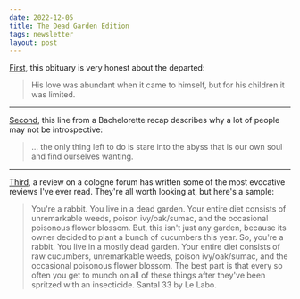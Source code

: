 ```yaml
---
date: 2022-12-05
title: The Dead Garden Edition
tags: newsletter
layout: post
---
```


[First](https://www.jacksonville.com/obituaries/pfla0245589), this obituary is very honest about the departed:

> His love was abundant when it came to himself, but for his children it was limited.

---

[Second](https://www.vulture.com/article/the-bachelorette-recap-season-19-episode-3-week-three.html), this line from a Bachelorette recap describes why a lot of people may not be introspective:

> ... the only thing left to do is stare into the abyss that is our own soul and find ourselves wanting.

---

[Third](https://basenotes.com/reviews/26227595), a review on a cologne forum has written some of the most evocative reviews I've ever read. They're all worth looking at, but here's a sample:

> You're a rabbit. You live in a dead garden. Your entire diet consists of unremarkable weeds, poison ivy/oak/sumac, and the occasional poisonous flower blossom. But, this isn't just any garden, because its owner decided to plant a bunch of cucumbers this year. So, you're a rabbit. You live in a mostly dead garden. Your entire diet consists of raw cucumbers, unremarkable weeds, poison ivy/oak/sumac, and the occasional poisonous flower blossom. The best part is that every so often you get to munch on all of these things after they've been spritzed with an insecticide. Santal 33 by Le Labo.